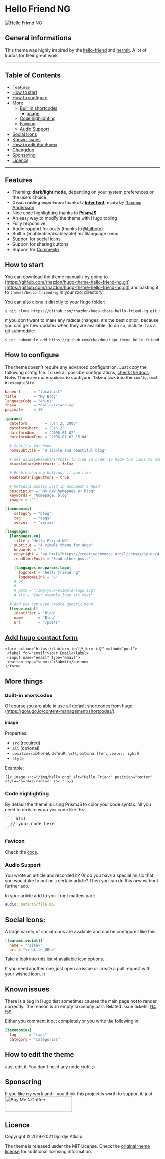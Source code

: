 # Hello Friend NG

![Hello Friend NG](https://dsh.re/d914c)

## General informations

This theme was highly inspired by the [hello-friend](https://github.com/panr/hugo-theme-hello-friend) and [hermit](https://github.com/Track3/hermit). A lot of kudos for their great work.

---

## Table of Contents

- [Features](#features)
- [How to start](#how-to-start)
- [How to configure](#how-to-configure)
- [More](#more-things)
  - [Built in shortcodes](#built-in-shortcodes)
    - [image](#image)
  - [Code highlighting](#code-highlighting)
  - [Favicon](#favicon)
  - [Audio Support](#audio-support)
- [Social Icons](#social-icons)
- [Known issues](#known-issues)
- [How to edit the theme](#how-to-edit-the-theme)
- [Changelog](CHANGELOG.md)
- [Sponsoring](#sponsoring)
- [Licence](#licence)

---

## Features

- Theming: **dark/light mode**, depending on your system preferences or the users choice
- Great reading experience thanks to [**Inter font**](https://rsms.me/inter/), made by [Rasmus Andersson](https://rsms.me/about/)
- Nice code highlighting thanks to [**PrismJS**](https://prismjs.com)
- An easy way to modify the theme with Hugo tooling
- Fully responsive
- Audio support for posts (thanks to [@talbotp](https://github.com/talbotp))
- Builtin (enableable/disableable) multilanguage menu
- Support for social icons
- Support for sharing buttons
- Support for [Commento](https://commento.io)

## How to start

You can download the theme manually by going to [https://github.com/rhazdon/hugo-theme-hello-friend-ng.git](https://github.com/rhazdon/hugo-theme-hello-friend-ng.git) and pasting it to `themes/hello-friend-ng` in your root directory.

You can also clone it directly to your Hugo folder:

``` bash
$ git clone https://github.com/rhazdon/hugo-theme-hello-friend-ng.git themes/hello-friend-ng
```

If you don't want to make any radical changes, it's the best option, because you can get new updates when they are available. To do so, include it as a git submodule:

``` bash
$ git submodule add https://github.com/rhazdon/hugo-theme-hello-friend-ng.git themes/hello-friend-ng
```

## How to configure

The theme doesn't require any advanced configuration. Just copy the following config file.
To see all possible configurations, [check the docs](docs/config.md).
Note: There are more options to configure. Take a look into the `config.toml` in `exampleSite`.

``` toml
baseurl      = "localhost"
title        = "My Blog"
languageCode = "en-us"
theme        = "hello-friend-ng"
paginate     = 10

[params]
  dateform        = "Jan 2, 2006"
  dateformShort   = "Jan 2"
  dateformNum     = "2006-01-02"
  dateformNumTime = "2006-01-02 15:04"

  # Subtitle for home
  homeSubtitle = "A simple and beautiful blog"

  # Set disableReadOtherPosts to true in order to hide the links to other posts.
  disableReadOtherPosts = false

  # Enable sharing buttons, if you like
  enableSharingButtons = true

  # Metadata mostly used in document's head
  description = "My new homepage or blog"
  keywords = "homepage, blog"
  images = [""]

[taxonomies]
    category = "blog"
    tag      = "tags"
    series   = "series"

[languages]
  [languages.en]
    title = "Hello Friend NG"
    subtitle = "A simple theme for Hugo"
    keywords = ""
    copyright = '<a href="https://creativecommons.org/licenses/by-nc/4.0/" target="_blank" rel="noopener">CC BY-NC 4.0</a>'
    readOtherPosts = "Read other posts"

    [languages.en.params.logo]
      logoText = "hello friend ng"
      logoHomeLink = "/"
    # or
    #
    # path = "/img/your-example-logo.svg"
    # alt = "Your example logo alt text"

  # And you can even create generic menu
  [[menu.main]]
    identifier = "blog"
    name       = "Blog"
    url        = "/posts"
```



## [Add hugo contact form](https://fabform.io/a/hugo-contact-form)

```
<form action="https://fabform.io/f/{form-id}" method="post">
 <label for="email">Your Email</label>
 <input name="email" type="email">
 <button type="submit">Submit</button> 
</form>
```

## More things

### Built-in shortcodes

Of course you are able to use all default shortcodes from hugo (https://gohugo.io/content-management/shortcodes/).

#### image

Properties:

  - `src` (required)
  - `alt` (optional)
  - `position` (optional, default: `left`, options: [`left`, `center`, `right`])
  - `style`

Example:

``` golang
{{< image src="/img/hello.png" alt="Hello Friend" position="center" style="border-radius: 8px;" >}}
```

### Code highlighting

By default the theme is using PrismJS to color your code syntax. All you need to do is to wrap you code like this:

<pre>
``` html
  // your code here
```
</pre>

### Favicon

Check the [docs](docs/favicons.md).

### Audio Support

You wrote an article and recorded it? Or do you have a special music that you would like to put on a certain article? Then you can do this now without further ado.

In your article add to your front matters part:

```yaml
audio: path/to/file.mp3
```

## Social Icons:

A large variety of social icons are available and can be configured like this:

```toml
[[params.social]]
  name = "<site>"
  url = "<profile_URL>"
```

Take a look into this [list](docs/svgs.md) of available icon options. 

If you need another one, just open an issue or create a pull request with your wished icon. :)

## Known issues

There is a bug in Hugo that sometimes causes the main page not to render correctly. The reason is an empty taxonomy part.
Related issue tickets: [!14](https://github.com/rhazdon/hugo-theme-hello-friend-ng/issues/14) [!59](https://github.com/rhazdon/hugo-theme-hello-friend-ng/issues/59).

Either you comment it out completely or you write the following in

``` toml
[taxonomies]
  tag      = "tags"
  category = "categories"
```

## How to edit the theme

Just edit it. You don't need any node stuff. ;)

## Sponsoring

If you like my work and if you think this project is worth to support it, just <br />
<a href="https://www.buymeacoffee.com/djordjeatlialp" target="_blank"><img src="https://cdn.buymeacoffee.com/buttons/default-green.png" alt="Buy Me A Coffee" style="height: 51px !important;width: 217px !important;" ></a>

## Licence

Copyright © 2019-2021 Djordje Atlialp

The theme is released under the MIT License. Check the [original theme license](https://github.com/rhazdon/hugo-theme-hello-friend-ng/blob/master/LICENSE.md) for additional licensing information.
